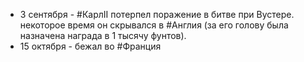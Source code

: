 * 3 сентября - #КарлII потерпел поражение в битве при Вустере. некоторое время он скрывался в #Англия (за его голову была назначена награда в 1 тысячу фунтов).
* 15 октября - бежал во #Франция